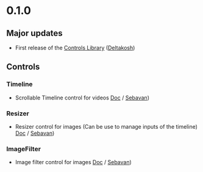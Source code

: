 # 0.1.0

## Major updates
- First release of the [Controls Library](https://doc.babylonjs.com/features/controls) ([Deltakosh](https://github.com/deltakosh/))

## Controls

### Timeline
- Scrollable Timeline control for videos [Doc](https://doc.babylonjs.com/features/timeline) / [Sebavan](https://github.com/sebavan/))

### Resizer
- Resizer control for images (Can be use to manage inputs of the timeline) [Doc](https://doc.babylonjs.com/features/resizer) / [Sebavan](https://github.com/sebavan/))

### ImageFilter
- Image filter control for images [Doc](https://doc.babylonjs.com/features/imageFilter) / [Sebavan](https://github.com/sebavan/))